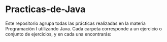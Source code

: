 # Practicas-de-Java
Este repositorio agrupa todas las prácticas realizadas en la materia Programación I utilizando Java. Cada carpeta corresponde a un ejercicio o conjunto de ejercicios, y en cada una encontrarás:
